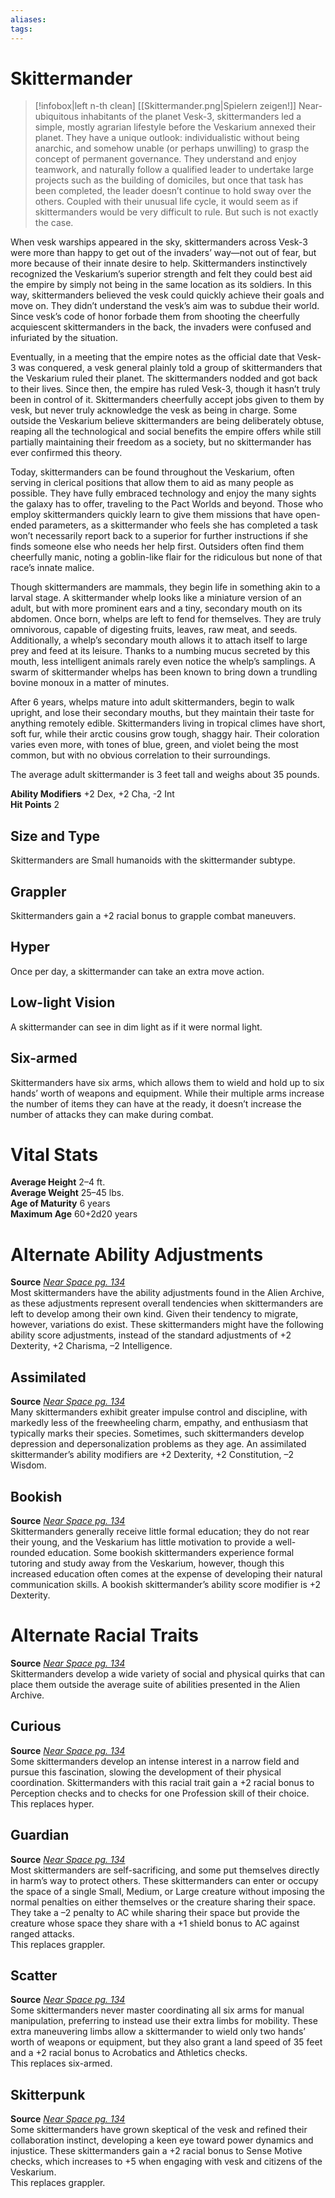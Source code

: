 ```yaml
---
aliases: 
tags: 
---
```


# Skittermander

> [!infobox|left n-th clean]
>  [[Skittermander.png|Spielern zeigen!]]
> Near-ubiquitous inhabitants of the planet Vesk-3, skittermanders led a simple, mostly agrarian lifestyle before the Veskarium annexed their planet. They have a unique outlook: individualistic without being anarchic, and somehow unable (or perhaps unwilling) to grasp the concept of permanent governance. They understand and enjoy teamwork, and naturally follow a qualified leader to undertake large projects such as the building of domiciles, but once that task has been completed, the leader doesn’t continue to hold sway over the others. Coupled with their unusual life cycle, it would seem as if skittermanders would be very difficult to rule. But such is not exactly the case.  
  
When vesk warships appeared in the sky, skittermanders across Vesk-3 were more than happy to get out of the invaders’ way—not out of fear, but more because of their innate desire to help. Skittermanders instinctively recognized the Veskarium’s superior strength and felt they could best aid the empire by simply not being in the same location as its soldiers. In this way, skittermanders believed the vesk could quickly achieve their goals and move on. They didn’t understand the vesk’s aim was to subdue their world. Since vesk’s code of honor forbade them from shooting the cheerfully acquiescent skittermanders in the back, the invaders were confused and infuriated by the situation.  
  
Eventually, in a meeting that the empire notes as the official date that Vesk-3 was conquered, a vesk general plainly told a group of skittermanders that the Veskarium ruled their planet. The skittermanders nodded and got back to their lives. Since then, the empire has ruled Vesk-3, though it hasn’t truly been in control of it. Skittermanders cheerfully accept jobs given to them by vesk, but never truly acknowledge the vesk as being in charge. Some outside the Veskarium believe skittermanders are being deliberately obtuse, reaping all the technological and social benefits the empire offers while still partially maintaining their freedom as a society, but no skittermander has ever confirmed this theory.  
  
Today, skittermanders can be found throughout the Veskarium, often serving in clerical positions that allow them to aid as many people as possible. They have fully embraced technology and enjoy the many sights the galaxy has to offer, traveling to the Pact Worlds and beyond. Those who employ skittermanders quickly learn to give them missions that have open-ended parameters, as a skittermander who feels she has completed a task won’t necessarily report back to a superior for further instructions if she finds someone else who needs her help first. Outsiders often find them cheerfully manic, noting a goblin-like flair for the ridiculous but none of that race’s innate malice.  
  
Though skittermanders are mammals, they begin life in something akin to a larval stage. A skittermander whelp looks like a miniature version of an adult, but with more prominent ears and a tiny, secondary mouth on its abdomen. Once born, whelps are left to fend for themselves. They are truly omnivorous, capable of digesting fruits, leaves, raw meat, and seeds. Additionally, a whelp’s secondary mouth allows it to attach itself to large prey and feed at its leisure. Thanks to a numbing mucus secreted by this mouth, less intelligent animals rarely even notice the whelp’s samplings. A swarm of skittermander whelps has been known to bring down a trundling bovine monoux in a matter of minutes.  
  
After 6 years, whelps mature into adult skittermanders, begin to walk upright, and lose their secondary mouths, but they maintain their taste for anything remotely edible. Skittermanders living in tropical climes have short, soft fur, while their arctic cousins grow tough, shaggy hair. Their coloration varies even more, with tones of blue, green, and violet being the most common, but with no obvious correlation to their surroundings.  
  
The average adult skittermander is 3 feet tall and weighs about 35 pounds.  
  
**Ability Modifiers** +2 Dex, +2 Cha, -2 Int  
**Hit Points** 2

## Size and Type

Skittermanders are Small humanoids with the skittermander subtype.  

## Grappler

Skittermanders gain a +2 racial bonus to grapple combat maneuvers.  

## Hyper

Once per day, a skittermander can take an extra move action.  

## Low-light Vision

A skittermander can see in dim light as if it were normal light.  

## Six-armed

Skittermanders have six arms, which allows them to wield and hold up to six hands’ worth of weapons and equipment. While their multiple arms increase the number of items they can have at the ready, it doesn’t increase the number of attacks they can make during combat.

# Vital Stats

**Average Height** 2–4 ft.  
**Average Weight** 25–45 lbs.  
**Age of Maturity** 6 years  
**Maximum Age** 60+2d20 years

# Alternate Ability Adjustments

**Source** [_Near Space pg. 134_](https://paizo.com/products/btq01zud?Starfinder-RPG-Near-Space)  
Most skittermanders have the ability adjustments found in the Alien Archive, as these adjustments represent overall tendencies when skittermanders are left to develop among their own kind. Given their tendency to migrate, however, variations do exist. These skittermanders might have the following ability score adjustments, instead of the standard adjustments of +2 Dexterity, +2 Charisma, –2 Intelligence.

## Assimilated

**Source** [_Near Space pg. 134_](https://paizo.com/products/btq01zud?Starfinder-RPG-Near-Space)  
Many skittermanders exhibit greater impulse control and discipline, with markedly less of the freewheeling charm, empathy, and enthusiasm that typically marks their species. Sometimes, such skittermanders develop depression and depersonalization problems as they age. An assimilated skittermander’s ability modifiers are +2 Dexterity, +2 Constitution, –2 Wisdom.

## Bookish

**Source** [_Near Space pg. 134_](https://paizo.com/products/btq01zud?Starfinder-RPG-Near-Space)  
Skittermanders generally receive little formal education; they do not rear their young, and the Veskarium has little motivation to provide a well-rounded education. Some bookish skittermanders experience formal tutoring and study away from the Veskarium, however, though this increased education often comes at the expense of developing their natural communication skills. A bookish skittermander’s ability score modifier is +2 Dexterity.

# Alternate Racial Traits

**Source** [_Near Space pg. 134_](https://paizo.com/products/btq01zud?Starfinder-RPG-Near-Space)  
Skittermanders develop a wide variety of social and physical quirks that can place them outside the average suite of abilities presented in the Alien Archive.

## Curious

**Source** [_Near Space pg. 134_](https://paizo.com/products/btq01zud?Starfinder-RPG-Near-Space)  
Some skittermanders develop an intense interest in a narrow field and pursue this fascination, slowing the development of their physical coordination. Skittermanders with this racial trait gain a +2 racial bonus to Perception checks and to checks for one Profession skill of their choice.  
This replaces hyper.

## Guardian

**Source** [_Near Space pg. 134_](https://paizo.com/products/btq01zud?Starfinder-RPG-Near-Space)  
Most skittermanders are self-sacrificing, and some put themselves directly in harm’s way to protect others. These skittermanders can enter or occupy the space of a single Small, Medium, or Large creature without imposing the normal penalties on either themselves or the creature sharing their space. They take a –2 penalty to AC while sharing their space but provide the creature whose space they share with a +1 shield bonus to AC against ranged attacks.  
This replaces grappler.

## Scatter

**Source** [_Near Space pg. 134_](https://paizo.com/products/btq01zud?Starfinder-RPG-Near-Space)  
Some skittermanders never master coordinating all six arms for manual manipulation, preferring to instead use their extra limbs for mobility. These extra maneuvering limbs allow a skittermander to wield only two hands’ worth of weapons or equipment, but they also grant a land speed of 35 feet and a +2 racial bonus to Acrobatics and Athletics checks.  
This replaces six-armed.

## Skitterpunk

**Source** [_Near Space pg. 134_](https://paizo.com/products/btq01zud?Starfinder-RPG-Near-Space)  
Some skittermanders have grown skeptical of the vesk and refined their collaboration instinct, developing a keen eye toward power dynamics and injustice. These skittermanders gain a +2 racial bonus to Sense Motive checks, which increases to +5 when engaging with vesk and citizens of the Veskarium.  
This replaces grappler.
